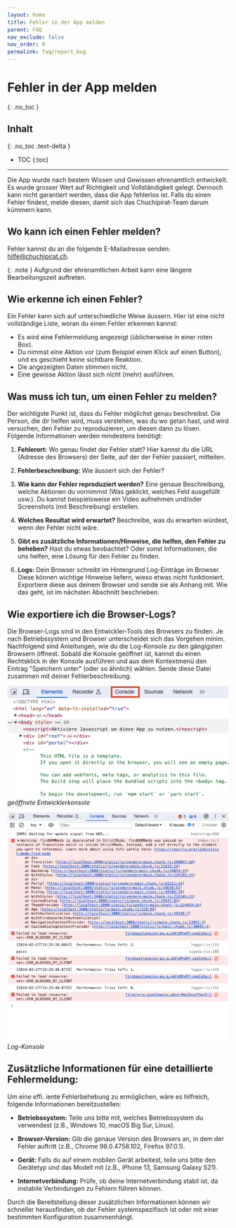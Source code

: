```yaml
---
layout: home
title: Fehler in der App melden
parent: FAQ
nav_exclude: false
nav_order: 8
permalink: faq/report_bug
---
```

# Fehler in der App melden
{: .no_toc }
## Inhalt
{: .no_toc .text-delta }

- TOC
{:toc}

---
Die App wurde nach bestem Wissen und Gewissen ehrenamtlich entwickelt. Es wurde grosser Wert auf Richtigkeit und Vollständigkeit gelegt. Dennoch kann nicht garantiert werden, dass die App fehlerlos ist. Falls du einen Fehler findest, melde diesen, damit sich das Chuchipirat-Team darum kümmern kann.

## Wo kann ich einen Fehler melden?

Fehler kannst du an die folgende E-Mailadresse senden: hilfe@chuchipirat.ch.

{: .note }
Aufgrund der ehrenamtlichen Arbeit kann eine längere Bearbeitungszeit auftreten.

## Wie erkenne ich einen Fehler?

Ein Fehler kann sich auf unterschiedliche Weise äussern. Hier ist eine nicht vollständige Liste, woran du einen Fehler erkennen kannst:

- Es wird eine Fehlermeldung angezeigt (üblicherweise in einer roten Box).
- Du nimmst eine Aktion vor (zum Beispiel einen Klick auf einen Button), und es geschieht keine sichtbare Reaktion.
- Die angezeigten Daten stimmen nicht.
- Eine gewisse Aktion lässt sich nicht (mehr) ausführen.

## Was muss ich tun, um einen Fehler zu melden?

Der wichtigste Punkt ist, dass du Fehler möglichst genau beschreibst. Die Person, die dir helfen wird, muss verstehen, was du wo getan hast, und wird versuchen, den Fehler zu reproduzieren, um diesen dann zu lösen. Folgende Informationen werden mindestens benötigt:

1. **Fehlerort:** Wo genau findet der Fehler statt? Hier kannst du die URL (Adresse des Browsers) der Seite, auf der der Fehler passiert, mitteilen.
    
2. **Fehlerbeschreibung:** Wie äussert sich der Fehler?
    
3. **Wie kann der Fehler reproduziert werden?** Eine genaue Beschreibung, welche Aktionen du vornimmst (Was geklickt, welches Feld ausgefüllt usw.). Du kannst beispielsweise ein Video aufnehmen und/oder Screenshots (mit Beschreibung) erstellen.
    
4. **Welches Resultat wird erwartet?** Beschreibe, was du erwarten würdest, wenn der Fehler nicht wäre.
    
5. **Gibt es zusätzliche Informationen/Hinweise, die helfen, den Fehler zu beheben?** Hast du etwas beobachtet? Oder sonst Informationen, die uns helfen, eine Lösung für den Fehler zu finden.
    
6. **Logs:** Dein Browser schreibt im Hintergrund Log-Einträge im Browser. Diese können wichtige Hinweise liefern, wieso etwas nicht funktioniert. Exportiere diese aus deinem Browser und sende sie als Anhang mit. Wie das geht, ist im nächsten Abschnitt beschrieben.
    
## Wie exportiere ich die Browser-Logs?

Die Browser-Logs sind in den Entwickler-Tools des Browsers zu finden. Je nach Betriebssystem und Browser unterscheidet sich das Vorgehen minim. Nachfolgend sind Anleitungen, wie du die Log-Konsole zu den gängigsten Browsern öffnest. Sobald die Konsole geöffnet ist, kannst du einen Rechtsklick in der Konsole ausführen und aus dem Kontextmenü den Eintrag "Speichern unter" (oder so ähnlich) wählen. Sende diese Datei zusammen mit deiner Fehlerbeschreibung.

![geöffnete Entwicklerkonsole](https://github.com/chuchipirat/chuchipirat.github.io/blob/main/docs/others/_images/dev_tools.png?raw=true) 
_geöffnete Entwicklerkonsole_

![Log-Konsole](https://github.com/chuchipirat/chuchipirat.github.io/blob/main/docs/others/_images/console_log.png?raw=true) 
_Log-Konsole_
## Zusätzliche Informationen für eine detaillierte Fehlermeldung:

Um eine effi. iente Fehlerbehebung zu ermöglichen, wäre es hilfreich, folgende Informationen bereitzustellen:

- **Betriebssystem:** Teile uns bitte mit, welches Betriebssystem du verwendest (z.B., Windows 10, macOS Big Sur, Linux).
    
- **Browser-Version:** Gib die genaue Version des Browsers an, in dem der Fehler auftritt (z.B., Chrome 98.0.4758.102, Firefox 97.0.1).
    
- **Gerät:** Falls du auf einem mobilen Gerät arbeitest, teile uns bitte den Gerätetyp und das Modell mit (z.B., iPhone 13, Samsung Galaxy S21).
    
- **Internetverbindung:** Prüfe, ob deine Internetverbindung stabil ist, da instabile Verbindungen zu Fehlern führen können.
    

Durch die Bereitstellung dieser zusätzlichen Informationen können wir schneller herausfinden, ob der Fehler systemspezifisch ist oder mit einer bestimmten Konfiguration zusammenhängt.
